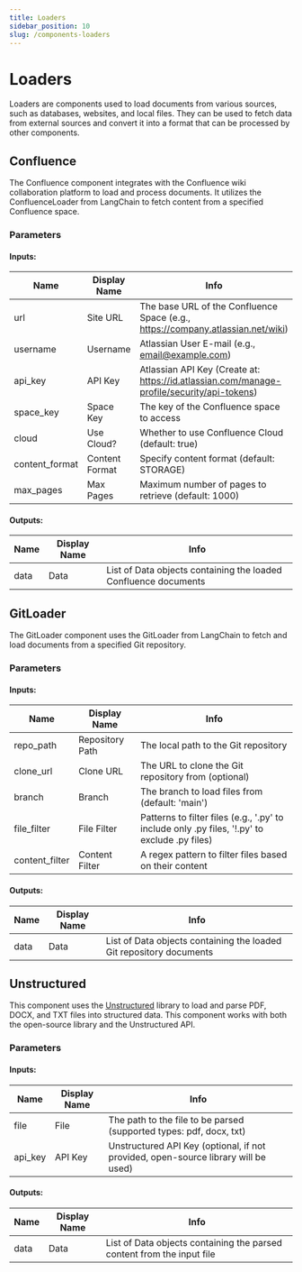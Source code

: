 ```yaml
---
title: Loaders
sidebar_position: 10
slug: /components-loaders
---
```


# Loaders

Loaders are components used to load documents from various sources, such as databases, websites, and local files. They can be used to fetch data from external sources and convert it into a format that can be processed by other components.

## Confluence

The Confluence component integrates with the Confluence wiki collaboration platform to load and process documents. It utilizes the ConfluenceLoader from LangChain to fetch content from a specified Confluence space.

### Parameters

#### Inputs:

| Name | Display Name | Info |
| --- | --- | --- |
| url | Site URL | The base URL of the Confluence Space (e.g., https://company.atlassian.net/wiki) |
| username | Username | Atlassian User E-mail (e.g., email@example.com) |
| api_key | API Key | Atlassian API Key (Create at: https://id.atlassian.com/manage-profile/security/api-tokens) |
| space_key | Space Key | The key of the Confluence space to access |
| cloud | Use Cloud? | Whether to use Confluence Cloud (default: true) |
| content_format | Content Format | Specify content format (default: STORAGE) |
| max_pages | Max Pages | Maximum number of pages to retrieve (default: 1000) |

#### Outputs:

| Name | Display Name | Info |
| --- | --- | --- |
| data | Data | List of Data objects containing the loaded Confluence documents |

## GitLoader

The GitLoader component uses the GitLoader from LangChain to fetch and load documents from a specified Git repository.

### Parameters

#### Inputs:

| Name | Display Name | Info |
| --- | --- | --- |
| repo_path | Repository Path | The local path to the Git repository |
| clone_url | Clone URL | The URL to clone the Git repository from (optional) |
| branch | Branch | The branch to load files from (default: 'main') |
| file_filter | File Filter | Patterns to filter files (e.g., '.py' to include only .py files, '!.py' to exclude .py files) |
| content_filter | Content Filter | A regex pattern to filter files based on their content |

#### Outputs:

| Name | Display Name | Info |
| --- | --- | --- |
| data | Data | List of Data objects containing the loaded Git repository documents |

## Unstructured

This component uses the [Unstructured](https://unstructured.io/) library to load and parse PDF, DOCX, and TXT files into structured data. This component works with both the open-source library and the Unstructured API.

### Parameters

#### Inputs:

| Name | Display Name | Info |
| --- | --- | --- |
| file | File | The path to the file to be parsed (supported types: pdf, docx, txt) |
| api_key | API Key | Unstructured API Key (optional, if not provided, open-source library will be used) |

#### Outputs:

| Name | Display Name | Info |
| --- | --- | --- |
| data | Data | List of Data objects containing the parsed content from the input file |